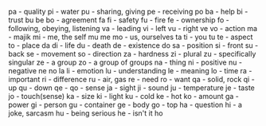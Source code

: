 


pa  - quality
pi  - water
pu - sharing, giving
pe - receiving
po
ba - help
bi - trust
bu
be
bo - agreement
fa
fi  - safety
fu  - fire
fe - ownership
fo - following, obeying, listening
va - leading
vi - left
vu - right
ve
vo  - action
ma  - majik
mi  - me, the self
mu
me
mo - us, ourselves
ta
ti  - you
tu
te  - aspect
to - place
da
di - life
du - death
de  - existence
do
sa  - position
si - front
su - back
se  - movement
so  - direction
za  - hardness
zi - plural
zu - specifically singular
ze - a group
zo - a group of groups
na  - thing
ni  - positive
nu  - negative
ne
no
la
li  - emotion
lu  - understanding
le  - meaning
lo  - time
ra - important
ri  - difference
ru  - air, gas
re - need
ro - want
qa  - solid, rock
qi  - up
qu  - down
qe  - 
qo  - sense
ja  - sight
ji  - sound
ju  - temperature
je  - taste
jo  - touch(sense)
ka  - size
ki  - light
ku  - cold
ke  - hot
ko  - amount
ga  - power
gi  - person
gu  - container
ge  - body
go - top
ha - question
hi - a joke, sarcasm
hu - being serious
he - isn't it
ho